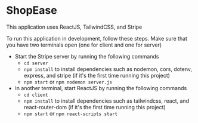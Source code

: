 # ShopEase

This application uses ReactJS, TailwindCSS, and Stripe

To run this application in development, follow these steps. Make sure that you have two terminals open (one for client and one for server)

- Start the Stripe server by running the following commands
    - `cd server`
    - `npm install` to install dependencies such as nodemon, cors, dotenv, express, and stripe (if it's the first time running this project)
    - `npm start` or `npm nodemon server.js`
- In another terminal, start ReactJS by running the following commands
    - `cd client`
    - `npm install` to install dependencies such as tailwindcss, react, and react-router-dom (if it's the first time running this project)
    - `npm start` or `npm react-scripts start`